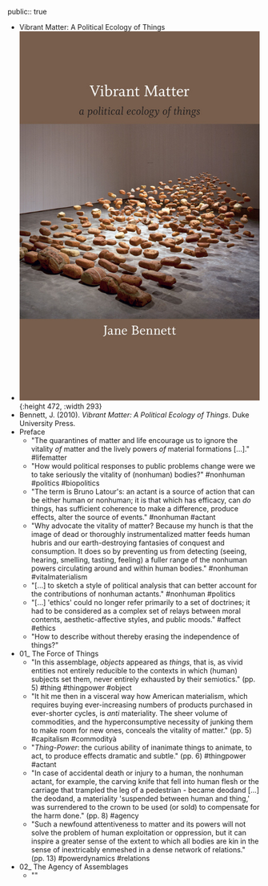 public:: true

- Vibrant Matter: A Political Ecology of Things
- ![978-0-8223-4633-3_pr.jpeg](../assets/978-0-8223-4633-3_pr_1676389528324_0.jpeg){:height 472, :width 293}
- Bennett, J. (2010). *Vibrant Matter: A Political Ecology of Things*. Duke University Press.
- Preface
	- "The quarantines of matter and life encourage us to ignore the vitality _of_ matter and the lively powers _of_ material formations [...]." #lifematter
	- "How would political responses to public problems change were we to take seriously the vitality of (nonhuman) bodies?" #nonhuman #politics #biopolitics
	- "The term is Bruno Latour's: an actant is a source of action that can be either human or nonhuman; it is that which has efficacy, can _do_ things, has sufficient coherence to make a difference, produce effects, alter the source of events." #nonhuman #actant
	- "Why advocate the vitality of matter? Because my hunch is that the image of dead or thoroughly instrumentalized matter feeds human hubris and our earth-destroying fantasies of conquest and consumption. It does so by preventing us from detecting (seeing, hearing, smelling, tasting, feeling) a fuller range of the nonhuman powers circulating around and within human bodies." #nonhuman #vitalmaterialism
	- "[...] to sketch a style of political analysis that can better account for the contributions of nonhuman actants." #nonhuman #politics
	- "[...] 'ethics' could no longer refer primarily to a set of doctrines; it had to be considered as a complex set of relays between moral contents, aesthetic-affective styles, and public moods." #affect #ethics
	- "How to describe without thereby erasing the independence of things?"
- 01_ The Force of Things
	- "In this assemblage, _objects_ appeared as _things_, that is, as vivid entities not entirely reducible to the contexts in which (human) subjects set them, never entirely exhausted by their semiotics." (pp. 5) #thing #thingpower #object
	- "It hit me then in a visceral way how American materialism, which requires buying ever-increasing numbers of products purchased in ever-shorter cycles, is _anti_ materiality. The sheer volume of commodities, and the hyperconsumptive necessity of junking them to make room for new ones, conceals the vitality of matter." (pp. 5) #capitalism #commodityà
	- "_Thing-Power_: the curious ability of inanimate things to animate, to act, to produce effects dramatic and subtle." (pp. 6) #thingpower #actant
	- "In case of accidental death or injury to a human, the nonhuman actant, for example, the carving knife that fell into human flesh or the carriage that trampled the leg of a pedestrian - became deodand [...] the deodand, a materiality 'suspended between human and thing,' was surrendered to the crown to be used (or sold) to compensate for the harm done." (pp. 8) #agency
	- "Such a newfound attentiveness to matter and its powers will not solve the problem of human exploitation or oppression, but it can inspire a greater sense of the extent to which all bodies are kin in the sense of inextricably enmeshed in a dense network of relations." (pp. 13) #powerdynamics #relations
- 02_ The Agency of Assemblages
	- ""